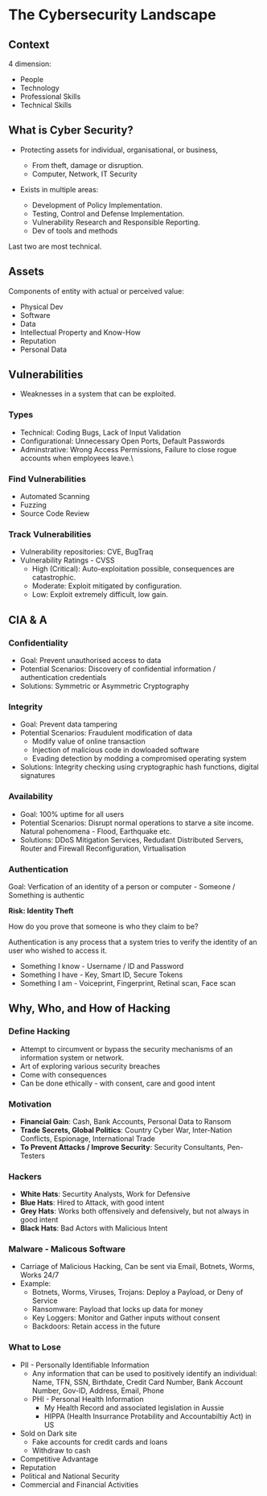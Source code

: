 # The Cybersecurity Landscape

## Context

4 dimension:

* People
* Technology
* Professional Skills
* Technical Skills

## What is Cyber Security?

* Protecting assets for individual, organisational, or business,
  * From theft, damage or disruption.
  * Computer, Network, IT Security

* Exists in multiple areas:
  * Development of Policy Implementation.
  * Testing, Control and Defense Implementation.
  * Vulnerability Research and Responsible Reporting.
  * Dev of tools and methods


Last two are most technical.

## Assets

Components of entity with actual or perceived value:

* Physical Dev
* Software
* Data
* Intellectual Property and Know-How
* Reputation
* Personal Data

## Vulnerabilities

* Weaknesses in a system that can be exploited.

### Types

* Technical: Coding Bugs, Lack of Input Validation
* Configurational: Unnecessary Open Ports, Default Passwords
* Adminstrative: Wrong Access Permissions, Failure to close rogue accounts when employees leave.\

### Find Vulnerabilities

* Automated Scanning
* Fuzzing
* Source Code Review

### Track Vulnerabilities

* Vulnerability repositories: CVE, BugTraq
* Vulnerability Ratings - CVSS
    * High (Critical): Auto-exploitation possible, consequences are catastrophic.
    * Moderate: Exploit mitigated by configuration.
    * Low: Exploit extremely difficult, low gain.

## CIA & A

### Confidentiality

* Goal: Prevent unauthorised access to data
* Potential Scenarios: Discovery of confidential information / authentication credentials
* Solutions: Symmetric or Asymmetric Cryptography

### Integrity

* Goal: Prevent data tampering
* Potential Scenarios: Fraudulent modification of data
  * Modify value of online transaction
  * Injection of malicious code in dowloaded software
  * Evading detection by modding a compromised operating system
* Solutions: Integrity checking using cryptographic hash functions, digital signatures

### Availability

* Goal: 100% uptime for all users
* Potential Scenarios: Disrupt normal operations to starve a site income. Natural pohenomena - Flood, Earthquake etc.
* Solutions: DDoS Mitigation Services, Redudant Distributed Servers, Router and Firewall Reconfiguration, Virtualisation

### Authentication

Goal: Verfication of an identity of a person or computer - Someone / Something is authentic

**Risk: Identity Theft**

How do you prove that someone is who they claim to be?

Authentication is any process that a system tries to verify the identity of an user who wished to access it.

* Something I know - Username / ID and Password 
* Something I have - Key, Smart ID, Secure Tokens 
* Something I am - Voiceprint, Fingerprint, Retinal scan, Face scan

## Why, Who, and How of Hacking

### Define Hacking

* Attempt to circumvent or bypass the security mechanisms of an information system or network.
* Art of exploring various security breaches
* Come with consequences
* Can be done ethically - with consent, care and good intent

### Motivation

* **Financial Gain**: Cash, Bank Accounts, Personal Data to Ransom
* **Trade Secrets, Global Politics**: Country Cyber War, Inter-Nation Conflicts, Espionage, International Trade
* **To Prevent Attacks / Improve Security**: Security Consultants, Pen-Testers

### Hackers

* **White Hats**: Securtity Analysts, Work for Defensive
* **Blue Hats**: Hired to Attack, with good intent
* **Grey Hats**: Works both offensively and defensively, but not always in good intent
* **Black Hats**: Bad Actors with Malicious Intent

### Malware - Malicous Software

* Carriage of Malicious Hacking, Can be sent via Email, Botnets, Worms, Works 24/7
* Example:
  * Botnets, Worms, Viruses, Trojans: Deploy a Payload, or Deny of Service
  * Ransomware: Payload that locks up data for money
  * Key Loggers: Monitor and Gather inputs without consent
  * Backdoors: Retain access in the future

### What to Lose

* PII - Personally Identifiable Information
  * Any information that can be used to positively identify an individual: Name, TFN, SSN, Birthdate, Credit Card Number, Bank Account Number, Gov-ID, Address, Email, Phone
  * PHI - Personal Health Information
    * My Health Record and associated legislation in Aussie
    * HIPPA (Health Insurrance Protability and Accountabiltiy Act) in US
* Sold on Dark site
  * Fake accounts for credit cards and loans
  * Withdraw to cash
* Competitive Advantage
* Reputation
* Political and National Security
* Commercial and Financial Activities
